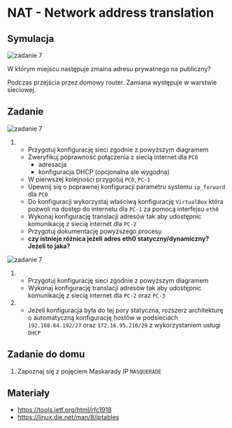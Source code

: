 # NAT - Network address translation

## Symulacja

![zadanie 7](network.svg)

W którym miejscu następuje zmaina adresu prywatnego na publiczny?

Podczas przejścia przez domowy router. Zamiana występuje w warstwie sieciowej. 

## Zadanie

![zadanie 7](nat-1.svg)

1.
   * Przygotuj konfigurację sieci zgodnie z powyższym diagramem
   * Zweryfikuj poprawność połączenia z siecią internet dla ``PC0``
      * adresacja
      * konfiguracja DHCP (opcjonalna ale wygodna) 
   * W pierwszej kolejności przygotuj ``PC0``, ``PC-1``
   * Upewnij się o poprawnej konfiguracji parametru systemu ``ip_forward`` dla ``PC0``
   * Do konfiguracji wykorzystaj właściwą konfigurację ``VirtualBox`` która pozwoli na dostęp do internetu dla ``PC-1`` za pomocą interfejsu ``eth0``
   * Wykonaj konfigurację translacji adresów tak aby udostępnic komunikację z siecią internet dla ``PC-2``
   * Przygotuj dokumentację powyższego procesu
   *  **czy istnieje różnica jeżeli adres eth0 statyczny/dynamiczny? Jeżeli to jaka?**


![zadanie 7](nat-2.svg)

1. 
    * Przygotuj konfigurację sieci zgodnie z powyższym diagramem
    * Wykonaj konfigurację translacji adresów tak aby udostępnic komunikację z siecią internet dla ``PC-2`` oraz ``PC-3``
    
2. 
    * Jeżeli konfiguracja była do tej pory statyczna, rozszerz architekturę o automatyczną konfigurację hostów w podsieciach ``192.168.64.192/27`` oraz ``172.16.95.216/29`` z wykorzystaniem usługi ``DHCP``


## Zadanie do domu

1. Zapoznaj się z pojęciem Maskarady IP ``MASQUERADE``
  
## Materiały

* https://tools.ietf.org/html/rfc1918
* https://linux.die.net/man/8/iptables
